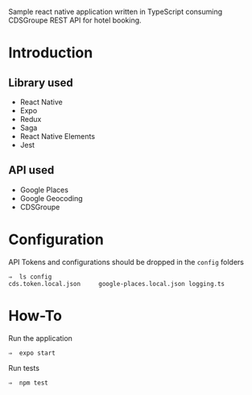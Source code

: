Sample react native application written in TypeScript consuming CDSGroupe REST API for hotel booking.

# Introduction

## Library used

- React Native
- Expo
- Redux
- Saga
- React Native Elements
- Jest

## API used

- Google Places
- Google Geocoding
- CDSGroupe

# Configuration

API Tokens and configurations should be dropped in the `config` folders

```
⇒  ls config
cds.token.local.json     google-places.local.json logging.ts
```

# How-To

Run the application

```
⇒  expo start
```

Run tests

```
⇒  npm test
```
